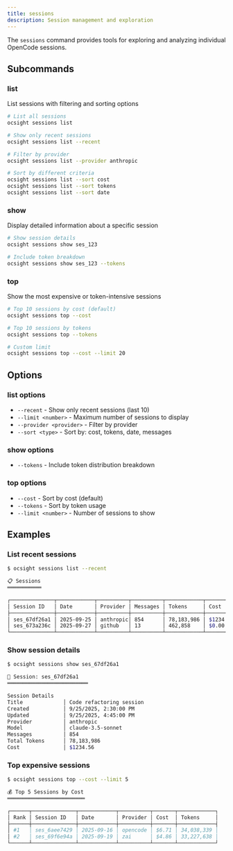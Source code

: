```yaml
---
title: sessions
description: Session management and exploration
---
```


The `sessions` command provides tools for exploring and analyzing individual OpenCode sessions.

## Subcommands

### list
List sessions with filtering and sorting options

```bash
# List all sessions
ocsight sessions list

# Show only recent sessions
ocsight sessions list --recent

# Filter by provider
ocsight sessions list --provider anthropic

# Sort by different criteria
ocsight sessions list --sort cost
ocsight sessions list --sort tokens
ocsight sessions list --sort date
```

### show
Display detailed information about a specific session

```bash
# Show session details
ocsight sessions show ses_123

# Include token breakdown
ocsight sessions show ses_123 --tokens
```

### top
Show the most expensive or token-intensive sessions

```bash
# Top 10 sessions by cost (default)
ocsight sessions top --cost

# Top 10 sessions by tokens
ocsight sessions top --tokens

# Custom limit
ocsight sessions top --cost --limit 20
```

## Options

### list options
- `--recent` - Show only recent sessions (last 10)
- `--limit <number>` - Maximum number of sessions to display
- `--provider <provider>` - Filter by provider
- `--sort <type>` - Sort by: cost, tokens, date, messages

### show options
- `--tokens` - Include token distribution breakdown

### top options
- `--cost` - Sort by cost (default)
- `--tokens` - Sort by token usage
- `--limit <number>` - Number of sessions to show

## Examples

### List recent sessions
```bash
$ ocsight sessions list --recent

📋 Sessions
═══════════

┌──────────────┬────────────┬──────────┬──────────┬────────────┬───────┐
│ Session ID   │ Date       │ Provider │ Messages │ Tokens     │ Cost  │
├──────────────┼────────────┼──────────┼──────────┼────────────┼───────┤
│ ses_67df26a1 │ 2025-09-25 │ anthropic│ 854      │ 78,183,986 │ $1234 │
│ ses_673a236c │ 2025-09-27 │ github   │ 13       │ 462,858    │ $0.00 │
└──────────────┴────────────┴──────────┴──────────┴────────────┴───────┘
```

### Show session details
```bash
$ ocsight sessions show ses_67df26a1

📄 Session: ses_67df26a1
══════════════════════════

Session Details
Title             │ Code refactoring session
Created           │ 9/25/2025, 2:30:00 PM
Updated           │ 9/25/2025, 4:45:00 PM
Provider          │ anthropic
Model             │ claude-3.5-sonnet
Messages          │ 854
Total Tokens      │ 78,183,986
Cost              │ $1234.56
```

### Top expensive sessions
```bash
$ ocsight sessions top --cost --limit 5

💰 Top 5 Sessions by Cost
═════════════════════════

┌──────┬──────────────┬────────────┬──────────┬───────┬────────────┐
│ Rank │ Session ID   │ Date       │ Provider │ Cost  │ Tokens     │
├──────┼──────────────┼────────────┼──────────┼───────┼────────────┤
│ #1   │ ses_6aee7429 │ 2025-09-16 │ opencode │ $6.71 │ 34,038,339 │
│ #2   │ ses_69f6e94a │ 2025-09-19 │ zai      │ $4.86 │ 33,227,638 │
└──────┴──────────────┴────────────┴──────────┴───────┴────────────┘
```